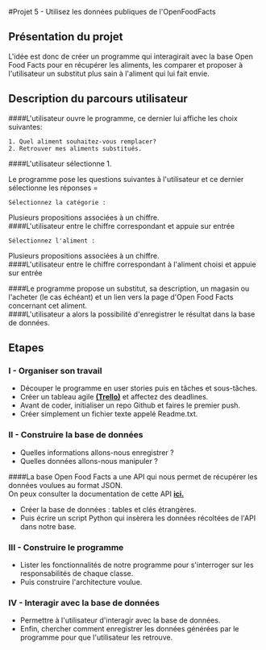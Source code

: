 #Projet 5 - Utilisez les données publiques de l'OpenFoodFacts

## Présentation du projet

L'idée est donc de créer un programme qui interagirait avec la base Open Food Facts pour en récupérer les aliments, 
les comparer et proposer à l'utilisateur un substitut plus sain à l'aliment qui lui fait envie.

## Description du parcours utilisateur

####L'utilisateur ouvre le programme, ce dernier lui affiche les choix suivantes: 
   
```  
1. Quel aliment souhaitez-vous remplacer?  
2. Retrouver mes aliments substitués.  
```  
####L'utilisateur sélectionne 1.  

Le programme pose les questions suivantes à l'utilisateur et ce dernier sélectionne les réponses =   

```
Sélectionnez la catégorie : 
```  

Plusieurs propositions associées à un chiffre.  
####L'utilisateur entre le chiffre correspondant et appuie sur entrée 

```  
Sélectionnez l'aliment :  
```  
Plusieurs propositions associées à un chiffre.  
####L'utilisateur entre le chiffre correspondant à l'aliment choisi et appuie sur entrée

####Le programme propose un substitut, sa description, un magasin ou l'acheter (le cas échéant) et un lien vers la page d'Open Food Facts concernant cet aliment.  
####L'utilisateur a alors la possibilité d'enregistrer le résultat dans la base de données.


## Etapes

### I - Organiser son travail

- Découper le programme en user stories puis en tâches et sous-tâches.  
- Créer un tableau agile [**(Trello)**](https://trello.com/) et affectez des deadlines.  
- Avant de coder, initialiser un repo Github et faires le premier push.  
- Créer simplement un fichier texte appelé Readme.txt.  

### II - Construire la base de données

- Quelles informations allons-nous enregistrer ? 
- Quelles données allons-nous manipuler ?

####La base Open Food Facts a une API qui nous permet de récupérer les données voulues au format JSON.  
On peux consulter la documentation de cette API [**ici.**](http://en.wiki.openfoodfacts.org/API)
   
- Créer la base de données : tables et clés étrangères.  
- Puis écrire un script Python qui insèrera les données récoltées de l'API dans notre base.

### III - Construire le programme

- Lister les fonctionnalités de notre programme pour s'interroger sur les responsabilités de chaque classe.  
- Puis construire l'architecture voulue.

### IV - Interagir avec la base de données 

- Permettre à l'utilisateur d'interagir avec la base de données.  
- Enfin, chercher comment enregistrer les données générées par le programme pour que l'utilisateur les retrouve.
